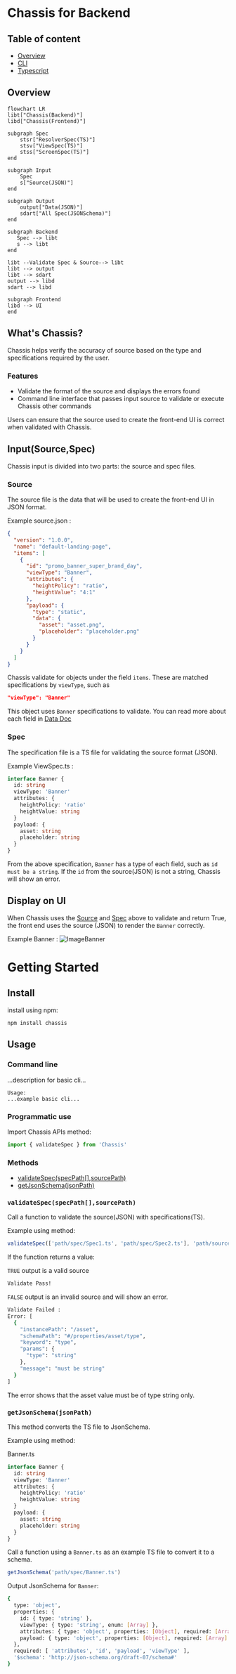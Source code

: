 # Chassis for Backend

## Table of content

- [Overview](#overview)
- [CLI](./docs/cli.md)
- [Typescript](./docs/typescript.md)

## Overview

```mermaid
flowchart LR
libt["Chassis(Backend)"]
libd["Chassis(Frontend)"]

subgraph Spec
    stsr["ResolverSpec(TS)"]
    stsv["ViewSpec(TS)"]
    stss["ScreenSpec(TS)"]
end

subgraph Input
    Spec
    s["Source(JSON)"]
end

subgraph Output
    output["Data(JSON)"]
    sdart["All Spec(JSONSchema)"]
end

subgraph Backend
   Spec --> libt
   s --> libt
end

libt --Validate Spec & Source--> libt
libt --> output
libt --> sdart
output --> libd
sdart --> libd

subgraph Frontend
libd --> UI
end
```

## What's Chassis?

Chassis helps verify the accuracy of source based on the type and specifications required by the user.

### Features

- Validate the format of the source and displays the errors found
- Command line interface that passes input source to validate or execute Chassis other commands

Users can ensure that the source used to create the front-end UI is correct when validated with Chassis.

## Input(Source,Spec)

Chassis input is divided into two parts: the source and spec files.

### Source

The source file is the data that will be used to create the front-end UI in JSON format.

Example source.json :

```json
{
  "version": "1.0.0",
  "name": "default-landing-page",
  "items": [
    {
      "id": "promo_banner_super_brand_day",
      "viewType": "Banner",
      "attributes": {
        "heightPolicy": "ratio",
        "heightValue": "4:1"
      },
      "payload": {
        "type": "static",
        "data": {
          "asset": "asset.png",
          "placeholder": "placeholder.png"
        }
      }
    }
  ]
}
```

Chassis validate for objects under the field `items`. These are matched specifications by `viewType`, such as

```json
"viewType": "Banner"
```

This object uses `Banner` specifications to validate. You can read more about each field in [Data Doc](./data/README.md)

### Spec

The specification file is a TS file for validating the source format (JSON).

Example ViewSpec.ts :

```ts
interface Banner {
  id: string
  viewType: 'Banner'
  attributes: {
    heightPolicy: 'ratio'
    heightValue: string
  }
  payload: {
    asset: string
    placeholder: string
  }
}
```

From the above specification, `Banner` has a type of each field, such as `id must be a string`. If the `id` from the source(JSON) is not a string, Chassis will show an error.

## Display on UI

When Chassis uses the [Source](#Source) and [Spec](#Spec) above to validate and return True, the front end uses the source (JSON) to render the `Banner` correctly.

Example Banner :
![ImageBanner](./asset/banner.png)

# Getting Started

## Install

install using npm:

```
npm install chassis
```

## Usage

### Command line

...description for basic cli...

```
Usage:
...example basic cli...
```

### Programmatic use

Import Chassis APIs method:

```ts
import { validateSpec } from 'Chassis'
```

### Methods

- [validateSpec(specPath[],sourcePath)](<#validateSpec(specPath[],sourcePath)>)
- [getJsonSchema(jsonPath)](<#getJsonSchema(jsonPath)>)

### `validateSpec(specPath[],sourcePath)`

Call a function to validate the source(JSON) with specifications(TS).

Example using method:

```ts
validateSpec(['path/spec/Spec1.ts', 'path/spec/Spec2.ts'], 'path/source.json')
```

If the function returns a value:

`TRUE` output is a valid source

```bash
Validate Pass!
```

`FALSE` output is an invalid source and will show an error.

```bash
Validate Failed :
Error: [
  {
    "instancePath": "/asset",
    "schemaPath": "#/properties/asset/type",
    "keyword": "type",
    "params": {
      "type": "string"
    },
    "message": "must be string"
  }
]
```

The error shows that the asset value must be of type string only.

### `getJsonSchema(jsonPath)`

This method converts the TS file to JsonSchema.

Example using method:

Banner.ts

```ts
interface Banner {
  id: string
  viewType: 'Banner'
  attributes: {
    heightPolicy: 'ratio'
    heightValue: string
  }
  payload: {
    asset: string
    placeholder: string
  }
}
```

Call a function using a `Banner.ts` as an example TS file to convert it to a schema.

```ts
getJsonSchema('path/spec/Banner.ts')
```

Output JsonSchema for `Banner`:

```bash
{
  type: 'object',
  properties: {
    id: { type: 'string' },
    viewType: { type: 'string', enum: [Array] },
    attributes: { type: 'object', properties: [Object], required: [Array] },
    payload: { type: 'object', properties: [Object], required: [Array] }
  },
  required: [ 'attributes', 'id', 'payload', 'viewType' ],
  '$schema': 'http://json-schema.org/draft-07/schema#'
}
```
